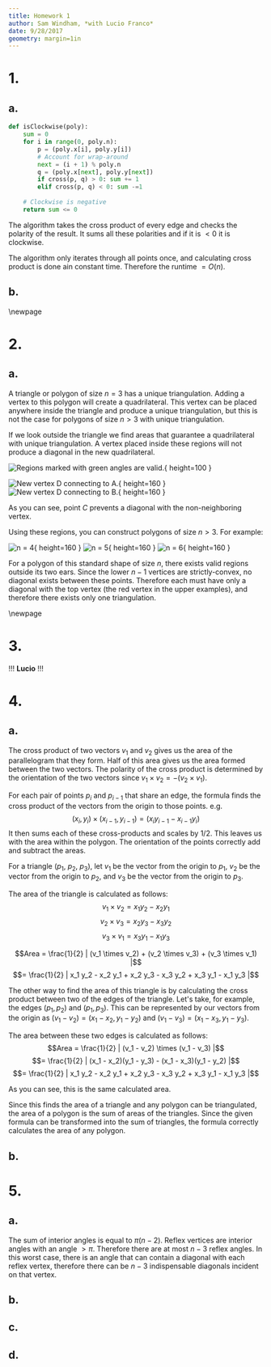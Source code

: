 ```yaml
---
title: Homework 1
author: Sam Windham, *with Lucio Franco*
date: 9/28/2017
geometry: margin=1in
---
```


# 1.
## a.

```Python
def isClockwise(poly):
    sum = 0
    for i in range(0, poly.n):
        p = (poly.x[i], poly.y[i])
		# Account for wrap-around
        next = (i + 1) % poly.n 
        q = (poly.x[next], poly.y[next])
        if cross(p, q) > 0: sum += 1
        elif cross(p, q) < 0: sum -=1
    
	# Clockwise is negative
    return sum <= 0
```	
The algorithm takes the cross product of every edge and checks the polarity of the result. It sums all these polarities and if it is $< 0$ it is clockwise.

The algorithm only iterates through all points once, and calculating cross product is done ain constant time. Therefore the runtime $= O(n)$.

## b.


\newpage

# 2.
## a.

A triangle or polygon of size $n = 3$ has a unique triangulation. Adding a vertex to this polygon will create a quadrilateral. This vertex can be placed anywhere inside the triangle and produce a unique triangulation, but this is not the case for polygons of size $n > 3$ with unique triangulation. 

If we look outside the triangle we find areas that guarantee a quadrilateral with unique triangulation. A vertex placed inside these regions will not produce a diagonal in the new quadrilateral.

![Regions marked with green angles are valid.](img/img1.png){ height=100 }

![New vertex D connecting to A.](img/img2.png){ height=160 }
![New vertex D connecting to B.](img/img3.png){ height=160 }

As you can see, point $C$ prevents a diagonal with the non-neighboring vertex.

Using these regions, you can construct polygons of size $n > 3$. For example:

![n = 4](img/img4.png){ height=160 }
![n = 5](img/img5.png){ height=160 }
![n = 6](img/img6.png){ height=160 }

For a polygon of this standard shape of size $n$, there exists valid regions outside its two ears. Since the lower $n-1$ vertices are strictly-convex, no diagonal exists between these points. Therefore each must have only a diagonal with the top vertex (the red vertex in the upper examples), and therefore there exists only one triangulation.

\newpage

# 3.
!!!
**Lucio**
!!!


# 4.
## a.
The cross product of two vectors $v_1$ and $v_2$ gives us the area of the parallelogram that they form. Half of this area gives us the area formed between the two vectors. 
The polarity of the cross product is determined by the orientation of the two vectors since 
$v_1 \times v_2 = -(v_2 \times v_1)$.

For each pair of points $p_i$ and $p_{i-1}$ that share an edge, the formula finds the cross product of the vectors from the origin to those points. e.g.
$$(x_i,y_i) \times (x_{i-1},y_{i-1}) = (x_i y_{i-1} - x_{i-1} y_i)$$
It then sums each of these cross-products and scales by $1/2$.
This leaves us with the area within the polygon. The orientation of the points correctly add and subtract the areas.

For a triangle ($p_1$, $p_2$, $p_3$), let $v_1$ be the vector from the origin to $p_1$, $v_2$ be the vector from the origin to $p_2$, and $v_3$ be the vector from the origin to $p_3$.

The area of the triangle is calculated as follows:
$$v_1 \times v_2 = x_1 y_2 - x_2 y_1$$
$$v_2 \times v_3 = x_2 y_3 - x_3 y_2$$
$$v_3 \times v_1 = x_3 y_1 - x_1 y_3$$

$$Area = \frac{1}{2} | (v_1 \times v_2) + (v_2 \times v_3) + (v_3 \times v_1) |$$
$$= \frac{1}{2} | x_1 y_2 - x_2 y_1 + x_2 y_3 - x_3 y_2 + x_3 y_1 - x_1 y_3 |$$

The other way to find the area of this triangle is by calculating the cross product between two of the edges of the triangle. Let's take, for example, the edges $(p_1,p_2)$ and $(p_1,p_3)$. This can be represented by our vectors from the origin as 
$(v_1 - v_2) = (x_1 - x_2, y_1 - y_2)$ and $(v_1 - v_3) = (x_1 - x_3, y_1 - y_3)$.

The area between these two edges is calculated as follows:
$$Area = \frac{1}{2} | (v_1 - v_2) \times (v_1 - v_3) |$$
$$= \frac{1}{2} | (x_1 - x_2)(y_1 - y_3) - (x_1 - x_3)(y_1 - y_2) |$$
$$= \frac{1}{2} | x_1 y_2 - x_2 y_1 + x_2 y_3 - x_3 y_2 + x_3 y_1 - x_1 y_3 |$$

As you can see, this is the same calculated area.

Since this finds the area of a triangle and any polygon can be triangulated, the area of a polygon is the sum of areas of the triangles. Since the given formula can be transformed into the sum of triangles, the formula correctly calculates the area of any polygon.


## b.


# 5.
## a.
The sum of interior angles is equal to $\pi (n-2)$. Reflex vertices are interior angles with an angle $>\pi$. Therefore there are at most $n-3$ reflex angles. In this worst case, there is an angle that can contain a diagonal with each reflex vertex, therefore there can be $n-3$ indispensable diagonals incident on that vertex.

## b.

## c.

## d.

